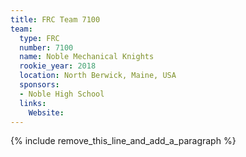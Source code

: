 ```yaml
---
title: FRC Team 7100
team:
  type: FRC
  number: 7100
  name: Noble Mechanical Knights
  rookie_year: 2018
  location: North Berwick, Maine, USA
  sponsors:
  - Noble High School
  links:
    Website:
---
```


{% include remove_this_line_and_add_a_paragraph %}